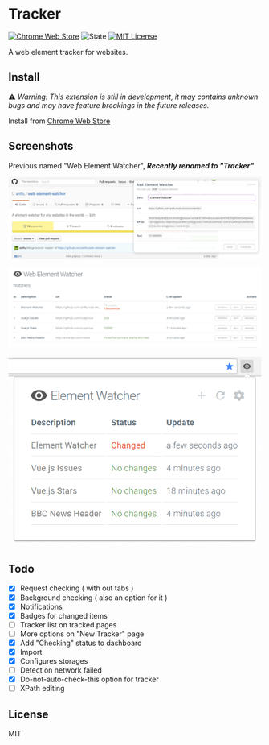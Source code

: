 # Tracker

[![Chrome Web Store](https://img.shields.io/chrome-web-store/v/nijeghmbfkeegaiihloeeknoidnajnlk.svg?style=flat-square)](https://chrome.google.com/webstore/detail/web-element-watcher/nijeghmbfkeegaiihloeeknoidnajnlk)
![State](https://img.shields.io/badge/state-alpha-red.svg?style=flat-square)
[![MIT License](https://img.shields.io/badge/license-MIT-blue.svg?style=flat-square)](https://github.com/antfu/tracker/blob/master/LICENSE)

A web element tracker for websites.

## Install

⚠️ _Warning: This extension is still in development, it may contains unknown bugs and may have feature breakings in the future releases._

Install from [Chrome Web Store](https://chrome.google.com/webstore/detail/web-element-watcher/nijeghmbfkeegaiihloeeknoidnajnlk)

## Screenshots

Previous named "Web Element Watcher", **_Recently renamed to "Tracker"_**

![](screenshots/01.png)

![](screenshots/02.png)

![](screenshots/03.png)

## Todo

- [x] Request checking ( with out tabs )
- [x] Background checking ( also an option for it )
- [x] Notifications
- [x] Badges for changed items
- [ ] Tracker list on tracked pages
- [ ] More options on "New Tracker" page
- [x] Add "Checking" status to dashboard
- [x] Import
- [x] Configures storages
- [ ] Detect on network failed
- [x] Do-not-auto-check-this option for tracker
- [ ] XPath editing

## License

MIT
